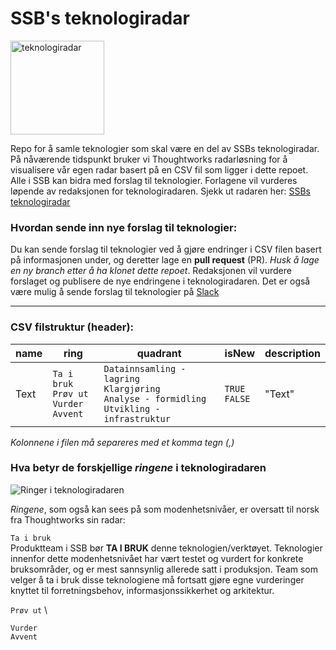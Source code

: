 # SSB's teknologiradar
<img src="https://github.com/statisticsnorway/teknologiradar/blob/mehran/radar.png" alt="teknologiradar" width="150"/>

Repo for å samle teknologier som skal være en del av SSBs teknologiradar. På nåværende tidspunkt bruker vi Thoughtworks radarløsning for å visualisere vår egen radar basert på en CSV fil som ligger i dette repoet. Alle i SSB kan bidra med forslag til teknologier. Forlagene vil vurderes løpende av redaksjonen for teknologiradaren. Sjekk ut radaren her: [SSBs teknologiradar](https://radar.thoughtworks.com/?sheetId=https%3A%2F%2Fraw.githubusercontent.com%2Fstatisticsnorway%2Fteknologiradar%2Fmain%2FSSB%2520-%2520Teknologiradar.csv)

### Hvordan sende inn nye forslag til teknologier:

Du kan sende forslag til teknologier ved å gjøre endringer i CSV filen basert på informasjonen under, og deretter lage en **pull request** (PR). *Husk å lage en ny branch etter å ha klonet dette repoet*. Redaksjonen vil vurdere forslaget og publisere de nye endringene i teknologiradaren. Det er også være mulig å sende forslag til teknologier på [Slack](https://ssb-norge.slack.com/archives/C02NRC2V83Z)

---

### CSV filstruktur (header):

| name 	| ring 	| quadrant 	| isNew 	| description 	|
|-------|-------|-----------|---------|---------------|
|Text |`Ta i bruk`<br />`Prøv ut`<br />`Vurder`<br />`Avvent`|`Datainnsamling - lagring`<br />`Klargjøring`<br />`Analyse - formidling`<br />`Utvikling - infrastruktur`|`TRUE`<br />`FALSE`|"Text"|

*Kolonnene i filen må separeres med et komma tegn (,)*


### Hva betyr de forskjellige *ringene* i teknologiradaren

![Ringer i teknologiradaren](https://github.com/statisticsnorway/teknologiradar/blob/mehran/rings.png)

*Ringene*, som også kan sees på som modenhetsnivåer, er oversatt til norsk fra Thoughtworks sin radar:

`Ta i bruk` \
Produktteam i SSB bør **TA I BRUK** denne teknologien/verktøyet. Teknologier innenfor dette modenhetsnivået har vært testet og vurdert for konkrete bruksområder, og er mest sannsynlig allerede satt i produksjon. Team som velger å ta i bruk disse teknologiene må fortsatt gjøre egne vurderinger knyttet til forretningsbehov, informasjonssikkerhet og arkitektur.

`Prøv ut` \

`Vurder` \
`Avvent`
